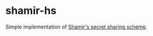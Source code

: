 # shamir-hs

Simple implementation  of [Shamir's secret sharing scheme](https://en.wikipedia.org/wiki/Shamir%27s_Secret_Sharing#Shamir's_secret_sharing_scheme).